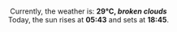 <p  align="center"><br/>Currently, the weather is: <b> 29°C, <i>broken clouds</i></b></br>Today, the sun rises at <b>05:43</b> and sets at <b>18:45</b>.</p>